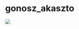 # gonosz_akaszto

<img src="https://github.com/tothhbalint/gonosz_akaszto/tree/main/misc/leiras.png">
